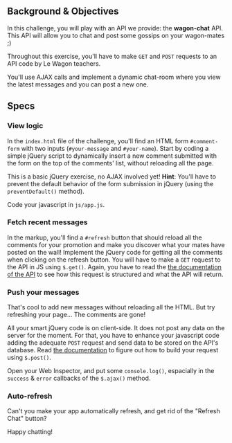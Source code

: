 ## Background & Objectives

In this challenge, you will play with an API we provide: the **wagon-chat** API.
This API will allow you to chat and post some gossips on your wagon-mates ;)

Throughout this exercise, you'll have to make `GET` and `POST` requests to an API code by Le Wagon teachers.

You'll use AJAX calls and implement a dynamic chat-room where you view the latest messages and you can post a new one.

## Specs

### View logic

In the `index.html` file of the challenge, you'll find an HTML form `#comment-form` with two inputs (`#your-message` and `#your-name`). Start by coding a simple jQuery script to dynamically insert a new comment submitted with the form on the top of the comments' list, without reloading all the page.

This is a basic jQuery exercise, no AJAX involved yet! **Hint**: You'll have to prevent the default behavior of the form submission in jQuery (using the `preventDefault()` method).

Code your javascript in `js/app.js`.

### Fetch recent messages

In the markup, you'll find a `#refresh` button that should reload all the comments for your promotion and make you discover what your mates have posted on the wall! Implement the jQuery code for getting all the comments when clicking on the refresh button. You will have to make a `GET` request to the API in JS using `$.get()`. Again, you have to read the [the documentation of the API](https://github.com/lewagon/wagon-chat-api/blob/master/README.md) to see how this request is structured and what the API will return.

### Push your messages

That's cool to add new messages without reloading all the HTML. But try refreshing your page... The comments are gone!

All your smart jQuery code is on client-side. It does not post any data on the server for the moment. For that, you have to enhance your javascript code adding the adequate `POST` request and send data to be stored on the API's database. Read [the documentation](https://github.com/lewagon/wagon-chat-api/blob/master/README.md) to figure out how to build your request using `$.post()`.

Open your Web Inspector, and put some `console.log()`, espacially in the `success` & `error` callbacks of the `$.ajax()` method.

### Auto-refresh

Can't you make your app automatically refresh, and get rid of the "Refresh Chat" button?

Happy chatting!
